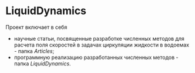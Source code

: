 # LiquidDynamics

Проект включает в себя
* научные статьи, посвященные разработке численных методов для расчета поля скоростей в задачах циркуляции жидкости в водоемах - папка *Articles*;
* программную реализацию разработанных численных методов - папка *LiquidDynamics*.
